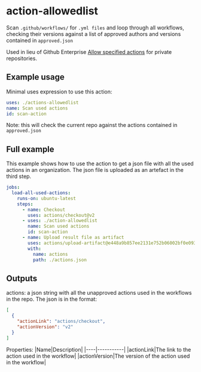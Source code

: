 # action-allowedlist

Scan `.github/workflows/` for `.yml files` and loop through all workflows, checking their versions against a list of approved authors and versions contained in `approved.json`

Used in lieu of Github Enterprise [Allow specified actions](https://docs.github.com/en/repositories/managing-your-repositorys-settings-and-features/enabling-features-for-your-repository/managing-github-actions-settings-for-a-repository#allowing-specific-actions-to-run) for private repositories.

## Example usage

Minimal uses expression to use this action:

``` yaml
uses: ./actions-allowedlist
name: Scan used actions
id: scan-action
```

Note: this will check the current repo against the actions contained in `approved.json`

## Full example

This example shows how to use the action to get a json file with all the used actions in an organization. The json file is uploaded as an artefact in the third step.

``` yaml
jobs:
  load-all-used-actions:
    runs-on: ubuntu-latest
    steps: 
      - name: Checkout
        uses: actions/checkout@v2
      - uses: ./action-allowedlist
        name: Scan used actions
        id: scan-action  
      - name: Upload result file as artifact
        uses: actions/upload-artifact@e448a9b857ee2131e752b06002bf0e093c65e571
        with: 
          name: actions
          path: ./actions.json
```

## Outputs

actions: a json string with all the unapproved actions used in the workflows in the repo. The json is in the format:

``` json
[
  {
    "actionLink": "actions/checkout",
    "actionVersion": "v2"
  }
]
```

Properties:
|Name|Description|
|----|-----------|
|actionLink|The link to the action used in the workflow|
|actionVersion|The version of the action used in the workflow|
